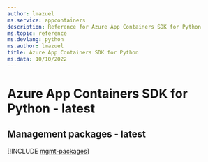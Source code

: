 ```yaml
---
author: lmazuel
ms.service: appcontainers
description: Reference for Azure App Containers SDK for Python
ms.topic: reference
ms.devlang: python
ms.author: lmazuel
title: Azure App Containers SDK for Python
ms.data: 10/10/2022
---
```

# Azure App Containers SDK for Python - latest

## Management packages - latest
[!INCLUDE [mgmt-packages](app-containers-mgmt-index.md)]